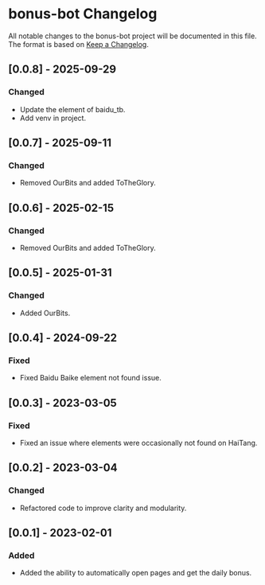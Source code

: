 # bonus-bot Changelog

All notable changes to the bonus-bot project will be documented in this file. The format is based
on [Keep a Changelog](https://keepachangelog.com/en/1.0.0/).

## [0.0.8] - 2025-09-29

### Changed

- Update the element of baidu_tb.
- Add venv in project.

## [0.0.7] - 2025-09-11

### Changed

- Removed OurBits and added ToTheGlory.

## [0.0.6] - 2025-02-15

### Changed

- Removed OurBits and added ToTheGlory.

## [0.0.5] - 2025-01-31

### Changed

- Added OurBits.

## [0.0.4] - 2024-09-22

### Fixed

- Fixed Baidu Baike element not found issue.

## [0.0.3] - 2023-03-05

### Fixed

- Fixed an issue where elements were occasionally not found on HaiTang.

## [0.0.2] - 2023-03-04

### Changed

- Refactored code to improve clarity and modularity.

## [0.0.1] - 2023-02-01

### Added

- Added the ability to automatically open pages and get the daily bonus.